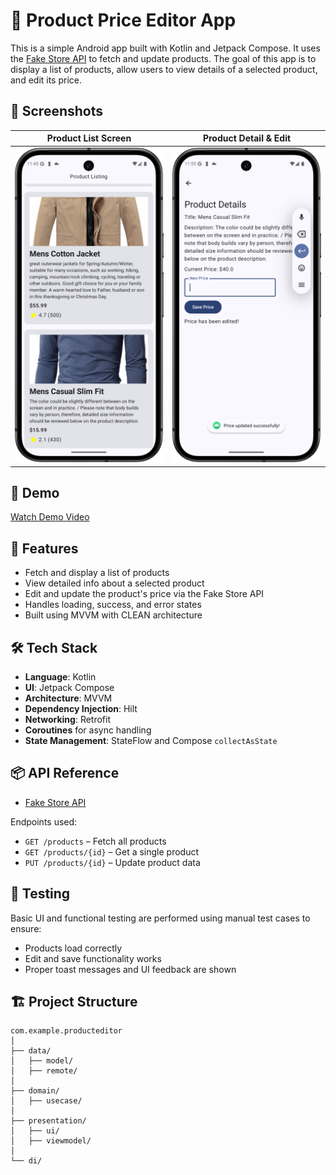 # 🛒 Product Price Editor App

This is a simple Android app built with Kotlin and Jetpack Compose. It uses the [Fake Store API](https://fakestoreapi.com/docs) to fetch and update products. The goal of this app is to display a list of products, allow users to view details of a selected product, and edit its price.

## 📱 Screenshots

| Product List Screen | Product Detail & Edit |
|---------------------|------------------------|
| ![Product List](screenshot/productlisting.png) | ![Edit Product](screenshot/productdetails.png) |

## 🎥 Demo

 [Watch Demo Video](https://github.com/Asante-Adarkwa-Usman/ProductListingApp/raw/main/assets/demo/appdemo.mp4)

 

## 🚀 Features

- Fetch and display a list of products
- View detailed info about a selected product
- Edit and update the product's price via the Fake Store API
- Handles loading, success, and error states
- Built using MVVM with CLEAN architecture

## 🛠️ Tech Stack

- **Language**: Kotlin
- **UI**: Jetpack Compose
- **Architecture**: MVVM
- **Dependency Injection**: Hilt
- **Networking**: Retrofit
- **Coroutines** for async handling
- **State Management**: StateFlow and Compose `collectAsState`

## 📦 API Reference

- [Fake Store API](https://fakestoreapi.com/docs)

Endpoints used:
- `GET /products` – Fetch all products
- `GET /products/{id}` – Get a single product
- `PUT /products/{id}` – Update product data

## 🧪 Testing

Basic UI and functional testing are performed using manual test cases to ensure:
- Products load correctly
- Edit and save functionality works
- Proper toast messages and UI feedback are shown

## 🏗️ Project Structure

```plaintext
com.example.producteditor
│
├── data/
│   ├── model/
│   ├── remote/
│
├── domain/
│   ├── usecase/
│
├── presentation/
│   ├── ui/
│   ├── viewmodel/
│
└── di/
